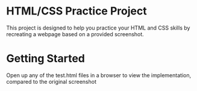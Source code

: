 # HTML/CSS Practice Project

This project is designed to help you practice your HTML and CSS skills by recreating a webpage based on a provided screenshot.

# Getting Started

Open up any of the test.html files in a browser to view the implementation, compared to the original screenshot